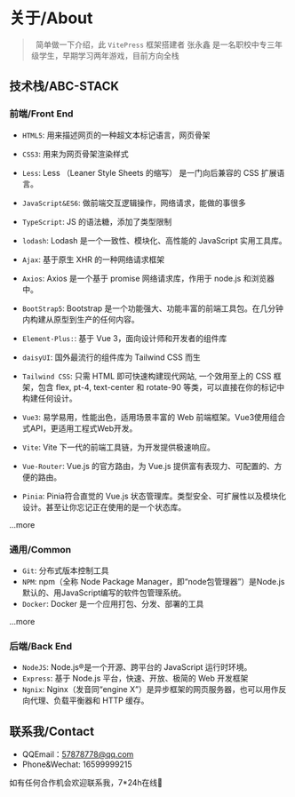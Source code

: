 # 关于/About

> &nbsp;&nbsp;简单做一下介绍，此 `VitePress` 框架搭建者 张永鑫 是一名职校中专三年级学生，早期学习两年游戏，目前方向全栈

## 技术栈/ABC-STACK

### 前端/Front End

- `HTML5`: 用来描述网页的一种超文本标记语言，网页骨架

- `CSS3`: 用来为网页骨架渲染样式
- `Less`: Less （Leaner Style Sheets 的缩写） 是一门向后兼容的 CSS 扩展语言。

- `JavaScript&ES6`: 做前端交互逻辑操作，网络请求，能做的事很多
- `TypeScript`: JS 的语法糖，添加了类型限制
- `lodash`: Lodash 是一个一致性、模块化、高性能的 JavaScript 实用工具库。

- `Ajax`: 基于原生 XHR 的一种网络请求框架
- `Axios`: Axios 是一个基于 promise 网络请求库，作用于 node.js 和浏览器中。

- `BootStrap5`: Bootstrap 是一个功能强大、功能丰富的前端工具包。在几分钟内构建从原型到生产的任何内容。
- `Element-Plus:`: 基于 Vue 3，面向设计师和开发者的组件库
- `daisyUI`: 国外最流行的组件库为 Tailwind CSS 而生
- `Tailwind CSS`: 只需 HTML 即可快速构建现代网站, 一个效用至上的 CSS 框架，包含 flex, pt-4, text-center 和 rotate-90 等类，可以直接在你的标记中构建任何设计。

- `Vue3`: 易学易用，性能出色，适用场景丰富的 Web 前端框架。Vue3使用组合式API，更适用工程式Web开发。
- `Vite`: Vite 下一代的前端工具链，为开发提供极速响应。
- `Vue-Router`: Vue.js 的官方路由，为 Vue.js 提供富有表现力、可配置的、方便的路由。
- `Pinia`: Pinia符合直觉的 Vue.js 状态管理库。类型安全、可扩展性以及模块化设计。甚至让你忘记正在使用的是一个状态库。

...more

### 通用/Common

- `Git`: 分布式版本控制工具
- `NPM`: npm（全称 Node Package Manager，即“node包管理器”）是Node.js默认的、用JavaScript编写的软件包管理系统。
- `Docker`: Docker 是一个应用打包、分发、部署的工具

...more

### 后端/Back End

- `NodeJS`: Node.js®是一个开源、跨平台的 JavaScript 运行时环境。
- `Express`: 基于 Node.js 平台，快速、开放、极简的 Web 开发框架
- `Ngnix`: Nginx（发音同“engine X”）是异步框架的网页服务器，也可以用作反向代理、负载平衡器和 HTTP 缓存。

## 联系我/Contact

- QQEmail：57878778@qq.com
- Phone&Wechat: 16599999215

如有任何合作机会欢迎联系我，7\*24h在线👏
